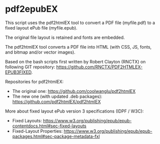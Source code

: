 # pdf2epubEX

This script uses the pdf2htmlEX tool to convert a PDF file (myfile.pdf) to a fixed layout ePub file (myfile.epub).

The original file layout is retained and fonts are embedded.

The pdf2htmlEX tool converts a PDF file into HTML (with CSS, JS, fonts, and bitmap and/or vector images).

Based on the bash scripts first written by Robert Clayton (RNCTX) on following GIT repository: https://github.com/RNCTX/PDF2HTMLEX-EPUB3FIXED.

Repositories for pdf2htmlEX:

- The original one: https://github.com/coolwanglu/pdf2htmlEX
- The new one (with updated .deb packages): https://github.com/pdf2htmlEX/pdf2htmlEX

More about fixed layout ePub version 3 specifications (IDPF / W3C):

- Fixed Layouts: https://www.w3.org/publishing/epub/epub-contentdocs.html#sec-fixed-layouts
- Fixed-Layout Properties: https://www.w3.org/publishing/epub/epub-packages.html#sec-package-metadata-fxl


